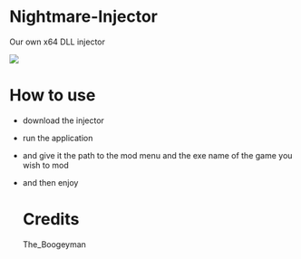 # Nightmare-Injector
Our own x64 DLL injector 



<img src="https://i.imgur.com/3mr19PM.png">

# How to use
- download the injector
- run the application
- and give it the path to the mod menu and the exe name of the game you wish to mod
- and then enjoy


  # Credits
  The_Boogeyman
  
